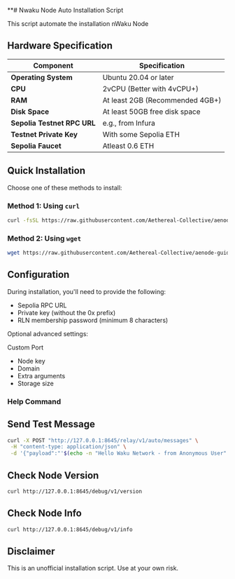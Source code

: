 **# Nwaku Node Auto Installation Script

This script automate the installation nWaku Node

## Hardware Specification 

| **Component**                     | **Specification**                         |
|------------------------------------|-------------------------------------------|
| **Operating System**               | Ubuntu 20.04 or later                    |
| **CPU**                            | 2vCPU (Better with 4vCPU+)               |
| **RAM**                            | At least 2GB (Recommended 4GB+)          |
| **Disk Space**                     | At least 50GB free disk space            |
| **Sepolia Testnet RPC URL**        | e.g., from Infura                        |
| **Testnet Private Key**            | With some Sepolia ETH                    |
| **Sepolia Faucet**                 | Atleast 0.6 ETH                          |

## Quick Installation

Choose one of these methods to install:

### Method 1: Using `curl`

```bash
curl -fsSL https://raw.githubusercontent.com/Aethereal-Collective/aenode-guide/refs/heads/main/nwaku/nwaku.sh -o nwaku.sh && chmod +x nwaku.sh && ./nwaku.sh
```
### Method 2: Using `wget`
```bash
wget https://raw.githubusercontent.com/Aethereal-Collective/aenode-guide/refs/heads/main/nwaku/nwaku.sh && chmod +x nwaku.sh && ./nwaku.sh
```

## Configuration
During installation, you'll need to provide the following:

- Sepolia RPC URL
- Private key (without the 0x prefix)
- RLN membership password (minimum 8 characters)

Optional advanced settings:

Custom Port
- Node key
- Domain
- Extra arguments
- Storage size

### Help Command
## Send Test Message
```bash
curl -X POST "http://127.0.0.1:8645/relay/v1/auto/messages" \
 -H "content-type: application/json" \
 -d '{"payload":"'$(echo -n "Hello Waku Network - from Anonymous User" | base64)'","contentTopic":"/my-app/2/chatroom-1/proto"}'
```

## Check Node Version
```bash
curl http://127.0.0.1:8645/debug/v1/version
```

## Check Node Info
```bash
curl http://127.0.0.1:8645/debug/v1/info
```

## Disclaimer
This is an unofficial installation script. Use at your own risk.
